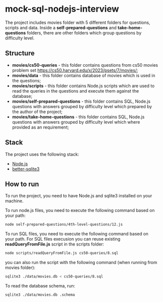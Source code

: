 # mock-sql-nodejs-interview

The project includes movies folder with 5 different folders for questions, scripts and data. Inside a **self-prepared-questions** and **take-home-questions** folders, there are other folders which group questions by difficulty level.

## Structure

- **movies/cs50-queries** - this folder contains questions from cs50 movies problem set https://cs50.harvard.edu/x/2023/psets/7/movies/;
- **movies/data** - this folder contains database of movies which is used in the questions;
- **movies/scripts** - this folder contains Node.js scripts which are used to read the queries in the questions and execute them against the database;
- **movies/self-prepared-questions** - this folder contains SQL, Node.js questions with answers grouped by difficulty level which prepared by the author of the project;
- **movies/take-home-questions** - this folder contains SQL, Node.js questions with answers grouped by difficulty level which where provided as an requirement;

## Stack

The project uses the following stack:

- [Node.js](https://nodejs.org/docs/latest/api/)
- [better-sqlite3](https://github.com/WiseLibs/better-sqlite3/blob/master/docs/api.md)

## How to run

To run the project, you need to have Node.js and sqlite3 installed on your machine.

To run node.js files, you need to execute the following command based on your path:

```bash
node self-prepared-questions/4th-level-questions/12.js
```

To run SQL files, you need to execute the following command based on your path. For SQL files execusion you can reuse existing **readQueryFromFile.js** script in the scripts folder:

```bash
node scripts/readQueryFromFile.js cs50-queries/8.sql
```

you can also run the script with the following command (when running from movies folder):

```bash
sqlite3 ./data/movies.db < cs50-queries/8.sql
```

To read the database schema, run:

```bash
sqlite3 ./data/movies.db .schema
```
